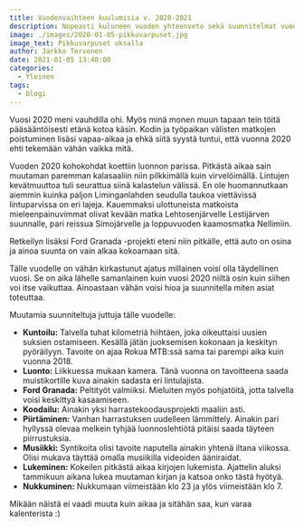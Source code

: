 ```yaml
---
title: Vuodenvaihteen kuulumisia v. 2020-2021
description: Nopeasti kuluneen vuoden yhteenveto sekä suunnitelmat vuodelle 2021
image: ./images/2020-01-05-pikkuvarpuset.jpg
image_text: Pikkuvarpuset oksalla
author: Jarkko Tervonen
date: 2021-01-05 13:40:00
categories:
  - Yleinen
tags:
  - blogi
---
```

Vuosi 2020 meni vauhdilla ohi. Myös minä monen muun tapaan tein töitä pääsääntöisesti etänä kotoa käsin. Kodin ja työpaikan välisten matkojen poistuminen lisäsi vapaa-aikaa ja ehkä siitä syystä tuntui, että vuonna 2020 ehti tekemään vähän vaikka mitä.

Vuoden 2020 kohokohdat koettiin luonnon parissa. Pitkästä aikaa sain muutaman paremman kalasaaliin niin pilkkimällä kuin virvelöimällä. Lintujen kevätmuuttoa tuli seurattua siinä kalastelun välissä. En ole huomannutkaan aiemmin kuinka paljon Liminganlahden seudulla taukoa viettävissä lintuparvissa on eri lajeja. Kauemmaksi ulottuneista matkoista mieleenpainuvimmat olivat kevään matka Lehtosenjärvelle Lestijärven suunnalle, pari reissua Simojärvelle ja loppuvuoden kaamosmatka Nellimiin.

Retkeilyn lisäksi Ford Granada -projekti eteni niin pitkälle, että auto on osina ja ainoa suunta on vain alkaa kokoamaan sitä.

Tälle vuodelle on vähän kirkastunut ajatus millainen voisi olla täydellinen vuosi. Se on aika lähelle samanlainen kuin vuosi 2020 niiltä osin kuin siihen voi itse vaikuttaa. Ainoastaan vähän voisi hioa ja suunnitella miten asiat toteuttaa.

Muutamia suunniteltuja juttuja tälle vuodelle:

- **Kuntoilu:** Talvella tuhat kilometriä hiihtäen, joka oikeuttaisi uusien suksien ostamiseen. Kesällä jätän juoksemisen kokonaan ja keskityn pyöräilyyn. Tavoite on ajaa Rokua MTB:ssä sama tai parempi aika kuin vuonna 2018.
- **Luonto:** Liikkuessa mukaan kamera. Tänä vuonna on tavoitteena saada muistikortille kuva ainakin sadasta eri lintulajista.
- **Ford Granada:** Peltityöt valmiiksi. Mieluiten myös pohjatöitä, jotta talvella voisi keskittyä kasaamiseen.
- **Koodailu:** Ainakin yksi harrastekoodausprojekti maaliin asti.
- **Piirtäminen:** Vanhan harrastuksen uudelleen lämmittely. Ainakin pari hyllyssä olevaa melkein tyhjää luonnoslehtiötä pitäisi saada täyteen piirrustuksia.
- **Musiikki:** Syntikoita olisi tavoite naputella ainakin yhtenä iltana viikossa. Olisi mukava täyttää omalla musiikilla videoiden ääniraidat.
- **Lukeminen:** Kokeilen pitkästä aikaa kirjojen lukemista. Ajattelin aluksi tammikuun aikana lukea muutaman kirjan ja katsoa onko tästä hyötyä.
- **Nukkuminen:** Nukkumaan viimeistään klo 23 ja ylös viimeistään klo 7.

Mikään näistä ei vaadi muuta kuin aikaa ja sitähän saa, kun varaa kalenterista :)
